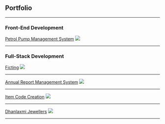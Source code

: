 ## Portfolio

---

### Front-End Development

[Petrol Pump Management System](/sample_page)
<img src="images/dummy_thumbnail.jpg?raw=true"/>

---

### Full-Stack Development 

[Ficting](/pdf/sample_presentation.pdf)
<img src="images/dummy_thumbnail.jpg?raw=true"/>

---
[Annual Report Management System](http://example.com/)
<img src="images/dummy_thumbnail.jpg?raw=true"/>

---

[Item Code Creation](http://example.com/)
<img src="images/dummy_thumbnail.jpg?raw=true"/>

---

[Dhanlaxmi Jewellers](http://example.com/)
<img src="images/dummy_thumbnail.jpg?raw=true"/>

---